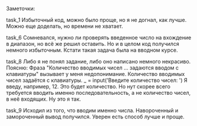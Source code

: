 Заметочки:

task_1 Избыточный код, можно было проще, но я не догнал, как лучше. 
Можно еще доделать, но времени не хватает.

task_6 Сомневался, нужно ли проверять введенное число на вхождение в диапазон, 
но всё же решил оставить. Но и в целом код получился немного избыточным.
Кстати такая задача была на вводном курсе.

task_8 Либо я не понял задание, либо оно написано немного некрасиво. Поясню: 
Фраза "Количество вводимых чисел ... задаются вводом с клавиатуры" вызывает 
у меня недопонимание. Количество вводимых чисел задаётся с клавиатуры.
_ = input('Введите количество чисел: ')
Я введу, например, 12. Это будет количество. Но нут скорее всего требуется
вводить именно последовательность, а не количество чисел, в неё входящих.
Ну это я так.

task_9 Исходил из того, что вводим именно числа.
Навороченный и замороченный вывод получился. Уверен есть способ лучше и проще.
